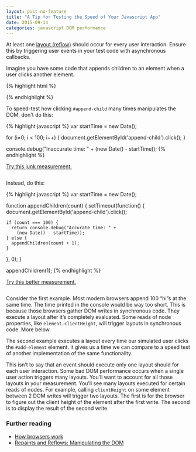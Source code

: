 ```yaml
---
layout: post-no-feature
title: "A Tip for Testing the Speed of Your Javascript App"
date: 2015-09-14
categories: javascript DOM performance
---
```


At least one [layout
(reflow)](http://taligarsiel.com/Projects/howbrowserswork1.htm#Layout)
should occur for every user interaction. Ensure this by triggering user
events in your test code with asynchronous callbacks.

Imagine you have some code that appends children to an element when a
user clicks another element.

{% highlight html %}
<html>
<body>
  <div id="root"></div>
  <div id="append-child"></div>
  <script>
    var root = document.getElementById('root');

    document.getElementById('append-child').onclick = function() {
      var div = document.createElement('div');
      div.textContent = "hi";

      root.appendChild(div);
    }
  </script>
</body>
</html>
{% endhighlight %}

To speed-test how clicking `#append-child` many times manipulates the DOM, don't do this:

{% highlight javascript %}
var startTime = new Date();

for (i=0; i < 100; i++) {
  document.getElementById('append-child').click();
}

console.debug("Inaccurate time: " + (new Date() - startTime));
{% endhighlight %}

<script>
  document.onready = function() {
    var rootBad = document.getElementById('root-bad');
    var rootGood = document.getElementById('root-good');

    document.getElementById('append-child-bad').onclick = function() {
      var div = document.createElement('div');
      div.textContent = "hi";
      div.style.float = "left";

      rootBad.appendChild(div);
    }

    document.getElementById('append-child-good').onclick = function() {
      var div = document.createElement('div');
      div.textContent = "hi";
      div.style.float = "left";

      rootGood.appendChild(div);
    }
  }

  function tryBad() {
    var startTime = new Date();

    for (i=0; i < 100; i++) {
      document.getElementById('append-child-bad').click();
    }

    console.debug("Inaccurate time: " + (new Date() - startTime));
  }

  function tryGood() {
    var startTime = new Date();

    function appendChildren(count) {
      setTimeout(function() {
        document.getElementById('append-child-good').click();

        if (count === 100) {
          return console.debug("Accurate time: " +
            (new Date() - startTime));
        } else {
          appendChildren(count + 1);
        }
      }, 0);
    }

    appendChildren(1);
  }
</script>

<a href="javascript:void(0);" onclick="tryBad()">Try this junk measurement.</a>

<div id="root-bad" style="display:inline-block;"></div>
<span id="append-child-bad" style="left:-10000px;position:absolute;"></span>

<p style="">Instead, do this:</p>

{% highlight javascript %}
var startTime = new Date();

function appendChildren(count) {
  setTimeout(function() {
    document.getElementById('append-child').click();

    if (count === 100) {
      return console.debug("Accurate time: " +
        (new Date() - startTime));
    } else {
      appendChildren(count + 1);
    }
  }, 0);
}

appendChildren(1);
{% endhighlight %}

<a href="javascript:void(0);" onclick="tryGood()">Try this better measurement.</a>

<div id="root-good" style="display:inline-block;"></div>
<div id="append-child-good" style="left:-10000px;position:absolute;"></div>

Consider the first example. Most modern browsers append 100 “hi”s at the
same time. The time printed in the console would be way too short. This
is because those browsers gather DOM writes in synchronous code. They
execute a layout after it’s completely evaluated. Some reads of node
properties, like `element.clientHeight`, will trigger layouts in
synchronous code. More below.

The second example executes a layout every time our simulated user
clicks the `#add-element` element. It gives us a time we can compare to a
speed test of another implementation of the same functionality.

This isn’t to say that an event should execute only one layout should
for each user interaction. Some bad DOM performance occurs when a single
user action triggers many layouts. You’ll want to account for all those
layouts in your measurement. You’ll see many layouts executed for
certain reads of nodes. For example, calling `clientHeight` on some
element between 2 DOM writes will trigger two layouts. The first is for
the browser to figure out the client height of the element after the
first write. The second is to display the result of the second write.

### Further reading

* [How browsers
  work](http://taligarsiel.com/Projects/howbrowserswork1.htm)
* [Repaints and Reflows: Manipulating the
DOM](http://blog.letitialew.com/post/30425074101/repaints-and-reflows-manipulating-the-dom)
